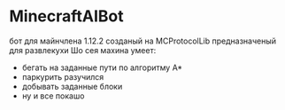 # MinecraftAIBot

бот для майнчлена 1.12.2 созданый на MCProtocolLib предназначеный для развлекухи
Шо сея махина умеет:
- бегать на заданные пути по алгоритму A*
- паркурить разучился
- добывать заданные блоки
- ну и все покашо
